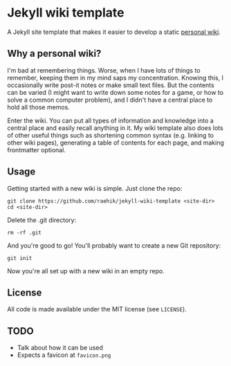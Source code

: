Jekyll wiki template
====================

A Jekyll site template that makes it easier to develop a static [personal
wiki](https://en.wikipedia.org/wiki/Personal_wiki).


Why a personal wiki?
--------------------

I'm bad at remembering things. Worse, when I have lots of things to
remember, keeping them in my mind saps my concentration. Knowing this, I
occasionally write post-it notes or make small text files. But the
contents can be varied (I might want to write down some notes for a
game, or how to solve a common computer problem), and I didn't have a
central place to hold all those memos.

Enter the wiki. You can put all types of information and knowledge into
a central place and easily recall anything in it. My wiki template also
does lots of other useful things such as shortening common syntax (e.g.
linking to other wiki pages), generating a table of contents for each
page, and making frontmatter optional.


Usage
-----

Getting started with a new wiki is simple. Just clone the repo:

    git clone https://github.com/raehik/jekyll-wiki-template <site-dir>
    cd <site-dir>

Delete the .git directory:

    rm -rf .git

And you're good to go! You'll probably want to create a new Git
repository:

    git init

Now you're all set up with a new wiki in an empty repo.


License
-------

All code is made available under the MIT license (see `LICENSE`).


TODO
----

  * Talk about how it can be used
  * Expects a favicon at `favicon.png`
